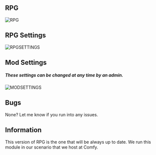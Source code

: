## RPG
![RPG](https://i.imgur.com/3gzaXZP.png)

## RPG Settings
![RPGSETTINGS](https://i.imgur.com/l1MOvZ1.png)

## Mod Settings
##### These settings can be changed at any time by an admin.
![MODSETTINGS](https://i.imgur.com/hvzRhjL.png)

## Bugs
None? Let me know if you run into any issues.

## Information
This version of RPG is the one that will be always up to date. We run this module in our scenario that we host at Comfy.
